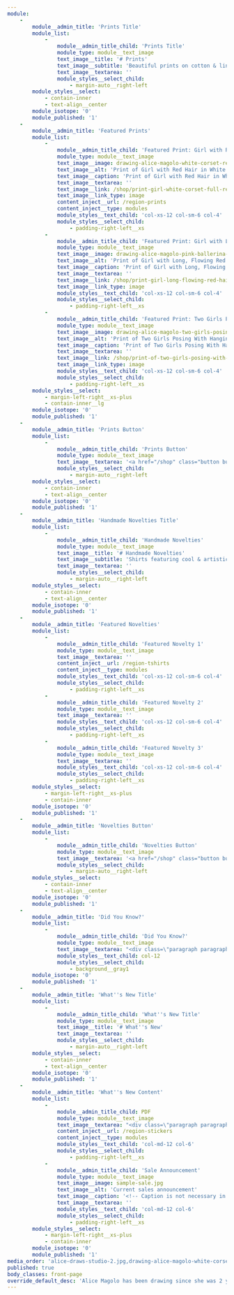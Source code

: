 ```yaml
---
module:
    -
        module__admin_title: 'Prints Title'
        module_list:
            -
                module__admin_title_child: 'Prints Title'
                module_type: module__text_image
                text_image__title: '# Prints'
                text_image__subtitle: 'Beautiful prints on cotton & linen paper'
                text_image__textarea: ''
                module_styles__select_child:
                    - margin-auto__right-left
        module_styles__select:
            - contain-inner
            - text-align__center
        module_isotope: '0'
        module_published: '1'
    -
        module__admin_title: 'Featured Prints'
        module_list:
            -
                module__admin_title_child: 'Featured Print: Girl with Red Hair in White Blouse, Corset and Red Skirt'
                module_type: module__text_image
                text_image__image: drawing-alice-magolo-white-corset-red-skirt-min.jpg
                text_image__alt: 'Print of Girl with Red Hair in White Blouse, Corset and Red Skirt'
                text_image__caption: 'Print of Girl with Red Hair in White Blouse, Corset and Red Skirt'
                text_image__textarea: ''
                text_image__link: /shop/print-girl-white-corset-full-red-skirt-floral-wreath-behind-her
                text_image__link_type: image
                content_inject__url: /region-prints
                content_inject__type: modules
                module_styles__text_child: 'col-xs-12 col-sm-6 col-4'
                module_styles__select_child:
                    - padding-right-left__xs
            -
                module__admin_title_child: 'Featured Print: Girl with Long, Flowing Red Hair in Pink Ballerina Dress'
                module_type: module__text_image
                text_image__image: drawing-alice-magolo-pink-ballerina-purple-ribbons-min.jpg
                text_image__alt: 'Print of Girl with Long, Flowing Red Hair in Pink Ballerina Dress'
                text_image__caption: 'Print of Girl with Long, Flowing Red Hair in Pink Ballerina Dress'
                text_image__textarea: ''
                text_image__link: /shop/print-girl-long-flowing-red-hair-pink-ballerina-dress
                text_image__link_type: image
                module_styles__text_child: 'col-xs-12 col-sm-6 col-4'
                module_styles__select_child:
                    - padding-right-left__xs
            -
                module__admin_title_child: 'Featured Print: Two Girls Posing With Hanging Flowers and Green Background'
                module_type: module__text_image
                text_image__image: drawing-alice-magolo-two-girls-posing-hanging-flowers-green-background-min.jpg
                text_image__alt: 'Print of Two Girls Posing With Hanging Flowers and Green Background'
                text_image__caption: 'Print of Two Girls Posing With Hanging Flowers and Green Background'
                text_image__textarea: ''
                text_image__link: /shop/print-of-two-girls-posing-with-hanging-flowers-and-green-background
                text_image__link_type: image
                module_styles__text_child: 'col-xs-12 col-sm-6 col-4'
                module_styles__select_child:
                    - padding-right-left__xs
        module_styles__select:
            - margin-left-right__xs-plus
            - contain-inner__lg
        module_isotope: '0'
        module_published: '1'
    -
        module__admin_title: 'Prints Button'
        module_list:
            -
                module__admin_title_child: 'Prints Button'
                module_type: module__text_image
                text_image__textarea: '<a href="/shop" class="button button__md button__full-width button__center">Go to Shop +</a>'
                module_styles__select_child:
                    - margin-auto__right-left
        module_styles__select:
            - contain-inner
            - text-align__center
        module_isotope: '0'
        module_published: '1'
    -
        module__admin_title: 'Handmade Novelties Title'
        module_list:
            -
                module__admin_title_child: 'Handmade Novelties'
                module_type: module__text_image
                text_image__title: '# Handmade Novelties'
                text_image__subtitle: 'Shirts featuring cool & artistic designs'
                text_image__textarea: ''
                module_styles__select_child:
                    - margin-auto__right-left
        module_styles__select:
            - contain-inner
            - text-align__center
        module_isotope: '0'
        module_published: '1'
    -
        module__admin_title: 'Featured Novelties'
        module_list:
            -
                module__admin_title_child: 'Featured Novelty 1'
                module_type: module__text_image
                text_image__textarea: ''
                content_inject__url: /region-tshirts
                content_inject__type: modules
                module_styles__text_child: 'col-xs-12 col-sm-6 col-4'
                module_styles__select_child:
                    - padding-right-left__xs
            -
                module__admin_title_child: 'Featured Novelty 2'
                module_type: module__text_image
                text_image__textarea: ''
                module_styles__text_child: 'col-xs-12 col-sm-6 col-4'
                module_styles__select_child:
                    - padding-right-left__xs
            -
                module__admin_title_child: 'Featured Novelty 3'
                module_type: module__text_image
                text_image__textarea: ''
                module_styles__text_child: 'col-xs-12 col-sm-6 col-4'
                module_styles__select_child:
                    - padding-right-left__xs
        module_styles__select:
            - margin-left-right__xs-plus
            - contain-inner
        module_isotope: '0'
        module_published: '1'
    -
        module__admin_title: 'Novelties Button'
        module_list:
            -
                module__admin_title_child: 'Novelties Button'
                module_type: module__text_image
                text_image__textarea: '<a href="/shop" class="button button__md button__full-width button__center">Go to Shop +</a>'
                module_styles__select_child:
                    - margin-auto__right-left
        module_styles__select:
            - contain-inner
            - text-align__center
        module_isotope: '0'
        module_published: '1'
    -
        module__admin_title: 'Did You Know?'
        module_list:
            -
                module__admin_title_child: 'Did You Know?'
                module_type: module__text_image
                text_image__textarea: "<div class=\"paragraph paragraph--featured-content margin-top-bottom__none\">\r\n    <a href=\"/about\" class=\"field-group-link\">\r\n\t\t<div class=\"featured-text\">\r\n            <div class=\"text-summary\"><h2>Did You Know?</h2></div>\r\n            <p>Alice is a 14-year old self-taught artist who has been drawing since she was a baby.</p>\r\n          <div style=\"margin-bottom: 1rem;\">More about Alice +</div>\r\n\t\t</div>\r\n \t\t<div class=\"featured-image\">\r\n            <img src=\"/user/pages/01.home/alice-draws-studio-2.jpg\" alt=\"Alice drawing in her studio\">\r\n\t\t</div>\r\n\t</a>\r\n</div>"
                module_styles__text_child: col-12
                module_styles__select_child:
                    - background__gray1
        module_isotope: '0'
        module_published: '1'
    -
        module__admin_title: 'What''s New Title'
        module_list:
            -
                module__admin_title_child: 'What''s New Title'
                module_type: module__text_image
                text_image__title: '# What''s New'
                text_image__textarea: ''
                module_styles__select_child:
                    - margin-auto__right-left
        module_styles__select:
            - contain-inner
            - text-align__center
        module_isotope: '0'
        module_published: '1'
    -
        module__admin_title: 'What''s New Content'
        module_list:
            -
                module__admin_title_child: PDF
                module_type: module__text_image
                text_image__textarea: "<div class=\"paragraph paragraph--featured-content margin-top-bottom__none\">\r\n    <a href=\"/whats-new\" class=\"field-group-link\">\r\n        <img src=\"/user/pages/01.home/sample-article.jpg\" alt=\"Alice presenting her art to 5th graders\">\r\n\t</a>\r\n</div>"
                content_inject__url: /region-stickers
                content_inject__type: modules
                module_styles__text_child: 'col-md-12 col-6'
                module_styles__select_child:
                    - padding-right-left__xs
            -
                module__admin_title_child: 'Sale Announcement'
                module_type: module__text_image
                text_image__image: sample-sale.jpg
                text_image__alt: 'Current sales announcement'
                text_image__caption: '<!-- Caption is not necessary in this case b/c this is not a product; only products need captions -->'
                text_image__textarea: ''
                module_styles__text_child: 'col-md-12 col-6'
                module_styles__select_child:
                    - padding-right-left__xs
        module_styles__select:
            - margin-left-right__xs-plus
            - contain-inner
        module_isotope: '0'
        module_published: '1'
media_order: 'alice-draws-studio-2.jpg,drawing-alice-magolo-white-corset-red-skirt-min.jpg,drawing-alice-magolo-pink-ballerina-purple-ribbons-min.jpg,drawing-alice-magolo-two-girls-posing-hanging-flowers-green-background-min.jpg,sample-article.jpg,sample-sale.jpg'
published: true
body_classes: front-page
override_default_desc: 'Alice Magolo has been drawing since she was 2 years old. View original drawings and shop prints and graphic t-shirts featuring her artwork.'
---
```


